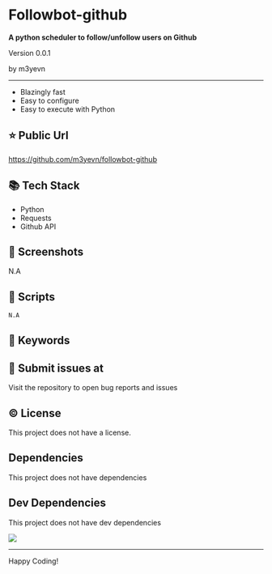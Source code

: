 # Followbot-github

**A python scheduler to follow/unfollow users on Github**

<p>Version 0.0.1</p>
<p>by m3yevn</p>

<hr/>

- Blazingly fast
- Easy to configure
- Easy to execute with Python

## ⭐ Public Url

https://github.com/m3yevn/followbot-github

## 📚 Tech Stack

- Python
- Requests
- Github API

## 📸 Screenshots

N.A

## 📜 Scripts

```sh
N.A
```

## 🔑 Keywords

## 👾 Submit issues at

Visit the repository to open bug reports and issues

## ©️ License

This project does not have a license.

## Dependencies

This project does not have dependencies

## Dev Dependencies

This project does not have dev dependencies

<img src="https://cdn.dribbble.com/users/2401141/screenshots/5487982/developers-gif-showcase.gif"/>

<hr/>
Happy Coding!
